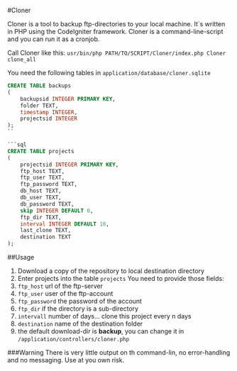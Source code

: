 #Cloner

Cloner is a tool to backup ftp-directories to your local machine. It´s written in PHP using the CodeIgniter framework.
Cloner is a command-line-script and you can run it as a cronjob.

Call Cloner like this: ``usr/bin/php PATH/TO/SCRIPT/Cloner/index.php Cloner clone_all``

You need the following tables in ``application/database/cloner.sqlite``

```sql
CREATE TABLE backups
(
    backupsid INTEGER PRIMARY KEY,
    folder TEXT,
    timestamp INTEGER,
    projectsid INTEGER
);
``

```sql
CREATE TABLE projects
(
    projectsid INTEGER PRIMARY KEY,
    ftp_host TEXT,
    ftp_user TEXT,
    ftp_password TEXT,
    db_host TEXT,
    db_user TEXT,
    db_password TEXT,
    skip INTEGER DEFAULT 0,
    ftp_dir TEXT,
    interval INTEGER DEFAULT 10,
    last_clone TEXT,
    destination TEXT
);
```

##Usage
1. Download a copy of the repository to local destination directory
2. Enter projects into the table ``projects`` You need to provide those fields:
 1. ``ftp_host`` url of the ftp-server
 2. ``ftp_user`` user of the ftp-account
 3. ``ftp_password`` the password of the account
 4. ``ftp_dir`` if the directory is a sub-directory
 5. ``intervall`` number of days... clone this project every n days
 6. ``destination`` name of the destination folder
3. the default download-dir is **backup**, you can change it in ``/application/controllers/cloner.php``

###Warning
There is very little output on th command-lin, no error-handling and no messaging. Use at you own risk.
